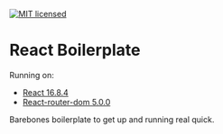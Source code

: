 [![MIT licensed](https://img.shields.io/badge/license-MIT-blue.svg)](https://raw.githubusercontent.com/edisonchee/slimbot/master/LICENSE)

# React Boilerplate

Running on:
* [React 16.8.4](https://github.com/facebook/react)
* [React-router-dom 5.0.0](https://github.com/ReactTraining/react-router/tree/master/packages/react-router-dom)

Barebones boilerplate to get up and running real quick.